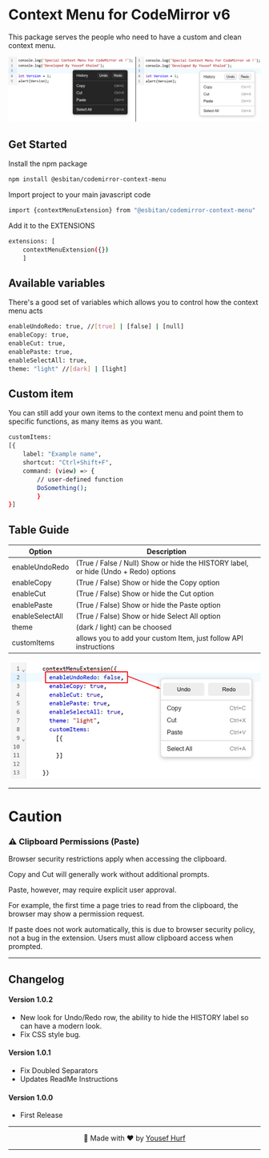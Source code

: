 
# Context Menu for CodeMirror v6

This package serves the people who need to have a custom and clean context menu.

![Screenshot](README/screenshot.png)
## Get Started

Install the npm package

```bash
npm install @esbitan/codemirror-context-menu
```

Import project to your main javascript code

```bash
import {contextMenuExtension} from "@esbitan/codemirror-context-menu"
```

Add it to the EXTENSIONS

```bash
extensions: [
    contextMenuExtension({})
    ]
```
## Available variables

There's a good set of variables which allows you to control how the context menu acts
```bash
enableUndoRedo: true, //[true] | [false] | [null]
enableCopy: true,
enableCut: true,
enablePaste: true,
enableSelectAll: true,
theme: "light" //[dark] | [light]
```
## Custom item

You can still add your own items to the context menu and point them to specific functions, as many items as you want.
```bash
customItems:
[{
    label: "Example name",
    shortcut: "Ctrl+Shift+F",
    command: (view) => {
        // user-defined function
        DoSomething();
        }
}]
```

## Table Guide

| Option          | Description                                                                        |
|-----------------|------------------------------------------------------------------------------------|
| enableUndoRedo  | (True / False / Null) Show or hide the HISTORY label, or hide (Undo + Redo) options |
| enableCopy      | (True / False) Show or hide the Copy option                                        |
| enableCut       | (True / False) Show or hide the Cut option                                         |
| enablePaste     | (True / False) Show or hide the Paste option                                       |
| enableSelectAll | (True / False) Show or hide Select All option                                      |
| theme           | (dark / light) can be choosed                                                      |
| customItems     | allows you to add your custom Item, just follow API instructions                  |

![contextMenu](README/contextmenu.png)
***

# Caution
### ⚠️ Clipboard Permissions (Paste)

Browser security restrictions apply when accessing the clipboard.

Copy and Cut will generally work without additional prompts.

Paste, however, may require explicit user approval.

For example, the first time a page tries to read from the clipboard, the browser may show a permission request.

If paste does not work automatically, this is due to browser security policy, not a bug in the extension. Users must allow clipboard access when prompted.

***

## Changelog
#### Version 1.0.2
- New look for Undo/Redo row, the ability to hide the HISTORY label so can have a modern look.
- Fix CSS style bug.
#### Version 1.0.1
- Fix Doubled Separators
- Updates ReadMe Instructions
#### Version 1.0.0
- First Release

---

<p align="center">
  🚀 Made with ❤️ by <a href="https://github.com/Yousefx10">Yousef Hurf</a>
</p>

---

